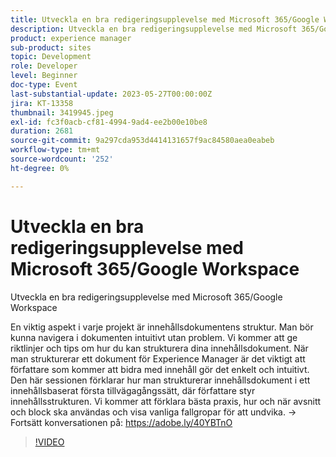 ```yaml
---
title: Utveckla en bra redigeringsupplevelse med Microsoft 365/Google Workspace
description: Utveckla en bra redigeringsupplevelse med Microsoft 365/Google WorkspaceEn viktig aspekt av varje projekt är innehållsdokumentens struktur. Man bör kunna navigera i dokumenten intuitivt utan problem. Vi kommer att ge riktlinjer och tips om hur du kan strukturera dina innehållsdokument. När man strukturerar ett dokument för Experience Manager är det viktigt att författare som kommer att bidra med innehåll gör det enkelt och intuitivt. Den här sessionen förklarar hur man strukturerar innehållsdokument i ett innehållsbaserat första tillvägagångssätt, där författare styr innehållsstrukturen. Vi kommer att förklara bästa praxis, hur och när avsnitt och block ska användas och visa vanliga fallgropar för att undvika.
product: experience manager
sub-product: sites
topic: Development
role: Developer
level: Beginner
doc-type: Event
last-substantial-update: 2023-05-27T00:00:00Z
jira: KT-13358
thumbnail: 3419945.jpeg
exl-id: fc3f0acb-cf81-4994-9ad4-ee2b00e10be8
duration: 2681
source-git-commit: 9a297cda953d4414131657f9ac84580aea0eabeb
workflow-type: tm+mt
source-wordcount: '252'
ht-degree: 0%

---
```


# Utveckla en bra redigeringsupplevelse med Microsoft 365/Google Workspace

Utveckla en bra redigeringsupplevelse med Microsoft 365/Google Workspace

En viktig aspekt i varje projekt är innehållsdokumentens struktur. Man bör kunna navigera i dokumenten intuitivt utan problem. Vi kommer att ge riktlinjer och tips om hur du kan strukturera dina innehållsdokument. När man strukturerar ett dokument för Experience Manager är det viktigt att författare som kommer att bidra med innehåll gör det enkelt och intuitivt. Den här sessionen förklarar hur man strukturerar innehållsdokument i ett innehållsbaserat första tillvägagångssätt, där författare styr innehållsstrukturen. Vi kommer att förklara bästa praxis, hur och när avsnitt och block ska användas och visa vanliga fallgropar för att undvika. → Fortsätt konversationen på: https://adobe.ly/40YBTnO

>[!VIDEO](https://video.tv.adobe.com/v/3419945/?learn=on)
